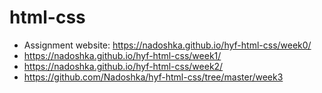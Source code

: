 # html-css
+ Assignment website: https://nadoshka.github.io/hyf-html-css/week0/
+ https://nadoshka.github.io/hyf-html-css/week1/
+ https://nadoshka.github.io/hyf-html-css/week2/
+ https://github.com/Nadoshka/hyf-html-css/tree/master/week3
